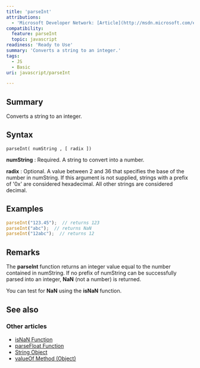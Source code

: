 ```yaml
---
title: 'parseInt'
attributions:
  - 'Microsoft Developer Network: [Article](http://msdn.microsoft.com/en-us/library/ie/x53yedee(v=vs.94).aspx)'
compatibility:
  feature: parseInt
  topic: javascript
readiness: 'Ready to Use'
summary: 'Converts a string to an integer.'
tags:
  - JS
  - Basic
uri: javascript/parseInt

---
```

## Summary

Converts a string to an integer.

## Syntax

    parseInt( numString , [ radix ])

**numString**
:   Required. A string to convert into a number.

**radix**
:   Optional. A value between 2 and 36 that specifies the base of the number in numString. If this argument is not supplied, strings with a prefix of '0x' are considered hexadecimal. All other strings are considered decimal.

## Examples

``` js
parseInt("123.45");  // returns 123
parseInt("abc");  // returns NaN
parseInt("12abc");  // returns 12
```

## Remarks

The **parseInt** function returns an integer value equal to the number contained in numString. If no prefix of numString can be successfully parsed into an integer, **NaN** (not a number) is returned.

You can test for **NaN** using the **isNaN** function.

## See also

### Other articles

-   [isNaN Function](/javascript/isNaN)
-   [parseFloat Function](/javascript/parseFloat)
-   [String Object](/javascript/String)
-   [valueOf Method (Object)](/javascript/Object/valueOf)

